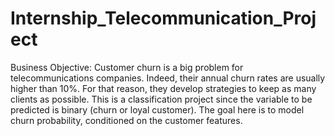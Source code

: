 # Internship_Telecommunication_Project

Business Objective:
Customer churn is a big problem for telecommunications companies. 
Indeed, their annual churn rates are usually higher than 10%. For that reason, they develop strategies to keep as many clients as possible.
This is a classification project since the variable to be predicted is binary (churn or loyal customer).
The goal here is to model churn probability, conditioned on the customer features.
